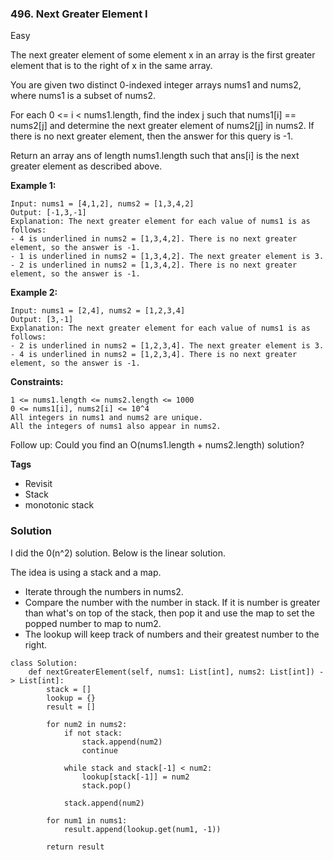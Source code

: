 ### 496. Next Greater Element I
Easy

The next greater element of some element x in an array is the first greater element that is to the right of x in the same array.

You are given two distinct 0-indexed integer arrays nums1 and nums2, where nums1 is a subset of nums2.

For each 0 <= i < nums1.length, find the index j such that nums1[i] == nums2[j] and determine the next greater element of nums2[j] in nums2. If there is no next greater element, then the answer for this query is -1.

Return an array ans of length nums1.length such that ans[i] is the next greater element as described above.
 

**Example 1:**
```
Input: nums1 = [4,1,2], nums2 = [1,3,4,2]
Output: [-1,3,-1]
Explanation: The next greater element for each value of nums1 is as follows:
- 4 is underlined in nums2 = [1,3,4,2]. There is no next greater element, so the answer is -1.
- 1 is underlined in nums2 = [1,3,4,2]. The next greater element is 3.
- 2 is underlined in nums2 = [1,3,4,2]. There is no next greater element, so the answer is -1.
```

**Example 2:**
```
Input: nums1 = [2,4], nums2 = [1,2,3,4]
Output: [3,-1]
Explanation: The next greater element for each value of nums1 is as follows:
- 2 is underlined in nums2 = [1,2,3,4]. The next greater element is 3.
- 4 is underlined in nums2 = [1,2,3,4]. There is no next greater element, so the answer is -1.
``` 

**Constraints:**
```
1 <= nums1.length <= nums2.length <= 1000
0 <= nums1[i], nums2[i] <= 10^4
All integers in nums1 and nums2 are unique.
All the integers of nums1 also appear in nums2.
``` 

Follow up: Could you find an O(nums1.length + nums2.length) solution?

**Tags**
- Revisit
- Stack
- monotonic stack

### Solution
I did the 0(n^2) solution. Below is the linear solution.

The idea is using a stack and a map.
- Iterate through the numbers in nums2.
- Compare the number with the number in stack. If it is number is greater than what's on top of the stack, then pop it and use the map to set the popped number to map to num2.
- The lookup will keep track of numbers and their greatest number to the right.
```
class Solution:
    def nextGreaterElement(self, nums1: List[int], nums2: List[int]) -> List[int]:
        stack = []
        lookup = {}
        result = []
        
        for num2 in nums2:
            if not stack:
                stack.append(num2)
                continue
            
            while stack and stack[-1] < num2:
                lookup[stack[-1]] = num2
                stack.pop()
                
            stack.append(num2)
        
        for num1 in nums1:
            result.append(lookup.get(num1, -1))
        
        return result
                
```
